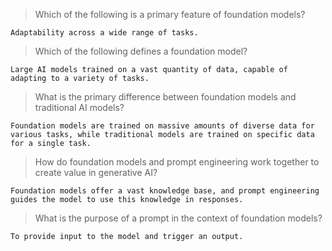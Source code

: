>Which of the following is a primary feature of foundation models?
```
Adaptability across a wide range of tasks.
```
>Which of the following defines a foundation model?
```
Large AI models trained on a vast quantity of data, capable of adapting to a variety of tasks.
```
>What is the primary difference between foundation models and traditional AI models?
```
Foundation models are trained on massive amounts of diverse data for various tasks, while traditional models are trained on specific data for a single task.
```
>How do foundation models and prompt engineering work together to create value in generative AI?
```
Foundation models offer a vast knowledge base, and prompt engineering guides the model to use this knowledge in responses.
```
>What is the purpose of a prompt in the context of foundation models?
```
To provide input to the model and trigger an output.
```
